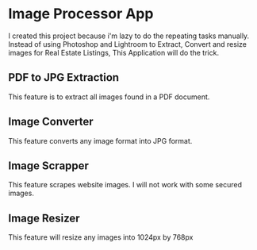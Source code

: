# Image Processor App
I created this project because i'm lazy to do the repeating tasks manually. Instead of using Photoshop and Lightroom to Extract, Convert and resize images for Real Estate Listings, This Application will do the trick.

## PDF to JPG Extraction 
This feature is to extract all images found in a PDF document.

## Image Converter
This feature converts any image format into JPG format.

## Image Scrapper
This feature scrapes website images. I will not work with some secured images.

## Image Resizer
This feature will resize any images into 1024px by 768px


